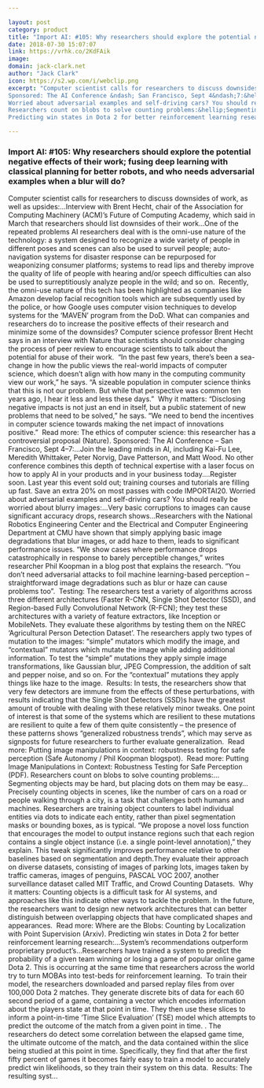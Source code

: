 ```yaml
---

layout: post
category: product
title: "Import AI: #105: Why researchers should explore the potential negative effects of their work; fusing deep learning with classical planning for better robots, and who needs adversarial examples when a blur will do?"
date: 2018-07-30 15:07:07
link: https://vrhk.co/2KdFAik
image: 
domain: jack-clark.net
author: "Jack Clark"
icon: https://s2.wp.com/i/webclip.png
excerpt: "Computer scientist calls for researchers to discuss downsides of work, as well as upsides:&hellip;Interview with Brent Hecht, chair of the Association for Computing Machinery (ACM)&rsquo;s Future of Computing Academy, which said in March that researchers should list downsides of their work&hellip;One of the repeated problems AI researchers deal with is the omni-use nature of the technology: a system designed to recognize a wide variety of people in different poses and scenes can also be used to surveil people; auto-navigation systems for disaster response can be repurposed for weaponizing consumer platforms; systems to read lips and thereby improve the quality of life of people with hearing and/or speech difficulties can also be used to surreptitiously analyze people in the wild; and so on.&nbsp; Recently, the omni-use nature of this tech has been highlighted as companies like Amazon develop facial recognition tools which are subsequently used by the police, or how Google uses computer vision techniques to develop systems for the &lsquo;MAVEN&rsquo; program from the DoD. What can companies and researchers do to increase the positive effects of their research and minimize some of the downsides? Computer science professor Brent Hecht says in an interview with Nature that scientists should consider changing the process of peer review to encourage scientists to talk about the potential for abuse of their work.&nbsp; &ldquo;In the past few years, there&rsquo;s been a sea-change in how the public views the real-world impacts of computer science, which doesn&rsquo;t align with how many in the computing community view our work,&rdquo; he says. &ldquo;A sizeable population in computer science thinks that this is not our problem. But while that perspective was common ten years ago, I hear it less and less these days.&rdquo;&nbsp; Why it matters: &ldquo;Disclosing negative impacts is not just an end in itself, but a public statement of new problems that need to be solved,&rdquo; he says. &ldquo;We need to bend the incentives in computer science towards making the net impact of innovations positive.&rdquo;&nbsp; Read more: The ethics of computer science: this researcher has a controversial proposal (Nature).
Sponsored: The AI Conference &ndash; San Francisco, Sept 4&ndash;7:&hellip;Join the leading minds in AI, including Kai-Fu Lee, Meredith Whittaker, Peter Norvig, Dave Patterson, and Matt Wood. No other conference combines this depth of technical expertise with a laser focus on how to apply AI in your products and in your business today.&hellip;Register soon. Last year this event sold out; training courses and tutorials are filling up fast. Save an extra 20% on most passes with code IMPORTAI20.
Worried about adversarial examples and self-driving cars? You should really be worried about blurry images:&hellip;Very basic corruptions to images can cause significant accuracy drops, research shows&hellip;Researchers with the National Robotics Engineering Center and the Electrical and Computer Engineering Department at CMU have shown that simply applying basic image degradations that blur images, or add haze to them, leads to significant performance issues. &ldquo;We show cases where performance drops catastrophically in response to barely perceptible changes,&rdquo; writes researcher Phil Koopman in a blog post that explains the research. &ldquo;You don&rsquo;t need adversarial attacks to foil machine learning-based perception &ndash; straightforward image degradations such as blur or haze can cause problems too&rdquo;.&nbsp; Testing: The researchers test a variety of algorithms across three different architectures (Faster R-CNN, Single Shot Detector (SSD), and Region-based Fully Convolutional Network (R-FCN); they test these architectures with a variety of feature extractors, like Inception or MobileNets. They evaluate these algorithms by testing them on the NREC &lsquo;Agricultural Person Detection Dataset&rsquo;. The researchers apply two types of mutation to the images: &ldquo;simple&rdquo; mutators which modify the image, and &ldquo;contextual&rdquo; mutators which mutate the image while adding additional information. To test the &ldquo;simple&rdquo; mutations they apply simple image transformations, like Gaussian blur, JPEG Compression, the addition of salt and pepper noise, and so on. For the &ldquo;contextual&rdquo; mutations they apply things like haze to the image.&nbsp; Results: In tests, the researchers show that very few detectors are immune from the effects of these perturbations, with results indicating that the Single Shot Detectors (SSD)s have the greatest amount of trouble with dealing with these relatively minor tweaks. One point of interest is that some of the systems which are resilient to these mutations are resilient to quite a few of them quite consistently &ndash; the presence of these patterns shows &ldquo;generalized robustness trends&rdquo;, which may serve as signposts for future researchers to further evaluate generalization.&nbsp; Read more: Putting image manipulations in context: robustness testing for safe perception (Safe Autonomy / Phil Koopman blogspot).&nbsp; Read more: Putting Image Manipulations in Context: Robustness Testing for Safe Perception (PDF).
Researchers count on blobs to solve counting problems:&hellip;Segmenting objects may be hard, but placing dots on them may be easy&hellip;Precisely counting objects in scenes, like the number of cars on a road or people walking through a city, is a task that challenges both humans and machines. Researchers are training object counters to label individual entities via dots to indicate each entity, rather than pixel segmentation masks or bounding boxes, as is typical. &ldquo;We propose a novel loss function that encourages the model to output instance regions such that each region contains a single object instance (i.e. a single point-level annotation),&rdquo; they explain. This tweak significantly improves performance relative to other baselines based on segmentation and depth.They evaluate their approach on diverse datasets, consisting of images of parking lots, images taken by traffic cameras, images of penguins, PASCAL VOC 2007, another surveillance dataset called MIT Traffic, and Crowd Counting Datasets.&nbsp; Why it matters: Counting objects is a difficult task for AI systems, and approaches like this indicate other ways to tackle the problem. In the future, the researchers want to design new network architectures that can better distinguish between overlapping objects that have complicated shapes and appearances.&nbsp; Read more: Where are the Blobs: Counting by Localization with Point Supervision (Arxiv).
Predicting win states in Dota 2 for better reinforcement learning research:&hellip;System&rsquo;s recommendations outperform proprietary product&rsquo;s&hellip;Researchers have trained a system to predict the probability of a given team winning or losing a game of popular online game Dota 2. This is occurring at the same time that researchers across the world try to turn MOBAs into test-beds for reinforcement learning.&nbsp; To train their model, the researchers downloaded and parsed replay files from over 100,000 Dota 2 matches. They generate discrete bits of data for each 60 second period of a game, containing a vector which encodes information about the players state at that point in time. They then use these slices to inform a point-in-time &lsquo;Time Slice Evaluation&rsquo; (TSE) model which attempts to predict the outcome of the match from a given point in time. . The researchers do detect some correlation between the elapsed game time, the ultimate outcome of the match, and the data contained within the slice being studied at this point in time. Specifically, they find that after the first fifty percent of games it becomes fairly easy to train a model to accurately predict win likelihoods, so they train their system on this data.&nbsp; Results: The resulting syst…"

---
```


### Import AI: #105: Why researchers should explore the potential negative effects of their work; fusing deep learning with classical planning for better robots, and who needs adversarial examples when a blur will do?

Computer scientist calls for researchers to discuss downsides of work, as well as upsides:&hellip;Interview with Brent Hecht, chair of the Association for Computing Machinery (ACM)&rsquo;s Future of Computing Academy, which said in March that researchers should list downsides of their work&hellip;One of the repeated problems AI researchers deal with is the omni-use nature of the technology: a system designed to recognize a wide variety of people in different poses and scenes can also be used to surveil people; auto-navigation systems for disaster response can be repurposed for weaponizing consumer platforms; systems to read lips and thereby improve the quality of life of people with hearing and/or speech difficulties can also be used to surreptitiously analyze people in the wild; and so on.&nbsp; Recently, the omni-use nature of this tech has been highlighted as companies like Amazon develop facial recognition tools which are subsequently used by the police, or how Google uses computer vision techniques to develop systems for the &lsquo;MAVEN&rsquo; program from the DoD. What can companies and researchers do to increase the positive effects of their research and minimize some of the downsides? Computer science professor Brent Hecht says in an interview with Nature that scientists should consider changing the process of peer review to encourage scientists to talk about the potential for abuse of their work.&nbsp; &ldquo;In the past few years, there&rsquo;s been a sea-change in how the public views the real-world impacts of computer science, which doesn&rsquo;t align with how many in the computing community view our work,&rdquo; he says. &ldquo;A sizeable population in computer science thinks that this is not our problem. But while that perspective was common ten years ago, I hear it less and less these days.&rdquo;&nbsp; Why it matters: &ldquo;Disclosing negative impacts is not just an end in itself, but a public statement of new problems that need to be solved,&rdquo; he says. &ldquo;We need to bend the incentives in computer science towards making the net impact of innovations positive.&rdquo;&nbsp; Read more: The ethics of computer science: this researcher has a controversial proposal (Nature).
Sponsored: The AI Conference &ndash; San Francisco, Sept 4&ndash;7:&hellip;Join the leading minds in AI, including Kai-Fu Lee, Meredith Whittaker, Peter Norvig, Dave Patterson, and Matt Wood. No other conference combines this depth of technical expertise with a laser focus on how to apply AI in your products and in your business today.&hellip;Register soon. Last year this event sold out; training courses and tutorials are filling up fast. Save an extra 20% on most passes with code IMPORTAI20.
Worried about adversarial examples and self-driving cars? You should really be worried about blurry images:&hellip;Very basic corruptions to images can cause significant accuracy drops, research shows&hellip;Researchers with the National Robotics Engineering Center and the Electrical and Computer Engineering Department at CMU have shown that simply applying basic image degradations that blur images, or add haze to them, leads to significant performance issues. &ldquo;We show cases where performance drops catastrophically in response to barely perceptible changes,&rdquo; writes researcher Phil Koopman in a blog post that explains the research. &ldquo;You don&rsquo;t need adversarial attacks to foil machine learning-based perception &ndash; straightforward image degradations such as blur or haze can cause problems too&rdquo;.&nbsp; Testing: The researchers test a variety of algorithms across three different architectures (Faster R-CNN, Single Shot Detector (SSD), and Region-based Fully Convolutional Network (R-FCN); they test these architectures with a variety of feature extractors, like Inception or MobileNets. They evaluate these algorithms by testing them on the NREC &lsquo;Agricultural Person Detection Dataset&rsquo;. The researchers apply two types of mutation to the images: &ldquo;simple&rdquo; mutators which modify the image, and &ldquo;contextual&rdquo; mutators which mutate the image while adding additional information. To test the &ldquo;simple&rdquo; mutations they apply simple image transformations, like Gaussian blur, JPEG Compression, the addition of salt and pepper noise, and so on. For the &ldquo;contextual&rdquo; mutations they apply things like haze to the image.&nbsp; Results: In tests, the researchers show that very few detectors are immune from the effects of these perturbations, with results indicating that the Single Shot Detectors (SSD)s have the greatest amount of trouble with dealing with these relatively minor tweaks. One point of interest is that some of the systems which are resilient to these mutations are resilient to quite a few of them quite consistently &ndash; the presence of these patterns shows &ldquo;generalized robustness trends&rdquo;, which may serve as signposts for future researchers to further evaluate generalization.&nbsp; Read more: Putting image manipulations in context: robustness testing for safe perception (Safe Autonomy / Phil Koopman blogspot).&nbsp; Read more: Putting Image Manipulations in Context: Robustness Testing for Safe Perception (PDF).
Researchers count on blobs to solve counting problems:&hellip;Segmenting objects may be hard, but placing dots on them may be easy&hellip;Precisely counting objects in scenes, like the number of cars on a road or people walking through a city, is a task that challenges both humans and machines. Researchers are training object counters to label individual entities via dots to indicate each entity, rather than pixel segmentation masks or bounding boxes, as is typical. &ldquo;We propose a novel loss function that encourages the model to output instance regions such that each region contains a single object instance (i.e. a single point-level annotation),&rdquo; they explain. This tweak significantly improves performance relative to other baselines based on segmentation and depth.They evaluate their approach on diverse datasets, consisting of images of parking lots, images taken by traffic cameras, images of penguins, PASCAL VOC 2007, another surveillance dataset called MIT Traffic, and Crowd Counting Datasets.&nbsp; Why it matters: Counting objects is a difficult task for AI systems, and approaches like this indicate other ways to tackle the problem. In the future, the researchers want to design new network architectures that can better distinguish between overlapping objects that have complicated shapes and appearances.&nbsp; Read more: Where are the Blobs: Counting by Localization with Point Supervision (Arxiv).
Predicting win states in Dota 2 for better reinforcement learning research:&hellip;System&rsquo;s recommendations outperform proprietary product&rsquo;s&hellip;Researchers have trained a system to predict the probability of a given team winning or losing a game of popular online game Dota 2. This is occurring at the same time that researchers across the world try to turn MOBAs into test-beds for reinforcement learning.&nbsp; To train their model, the researchers downloaded and parsed replay files from over 100,000 Dota 2 matches. They generate discrete bits of data for each 60 second period of a game, containing a vector which encodes information about the players state at that point in time. They then use these slices to inform a point-in-time &lsquo;Time Slice Evaluation&rsquo; (TSE) model which attempts to predict the outcome of the match from a given point in time. . The researchers do detect some correlation between the elapsed game time, the ultimate outcome of the match, and the data contained within the slice being studied at this point in time. Specifically, they find that after the first fifty percent of games it becomes fairly easy to train a model to accurately predict win likelihoods, so they train their system on this data.&nbsp; Results: The resulting syst…